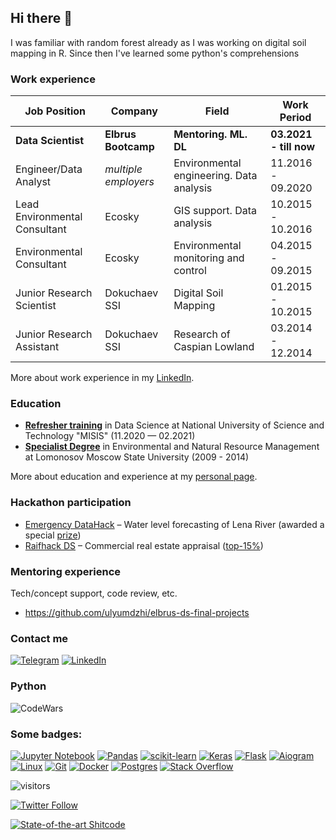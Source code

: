 ## Hi there 👋

I was familiar with random forest already as I was working on digital soil mapping in R. Since then I've learned some python's comprehensions

### Work experience 
| Job Position                 | Company              | Field                                     | Work Period            |
| -----------------------------| ---------------------| ------------------------------------------| -----------------------|
| **Data Scientist**           | **Elbrus Bootcamp**  | **Mentoring. ML. DL**                     | **03.2021 - till now** |
| Engineer/Data Analyst        | *multiple employers* | Environmental engineering. Data analysis  | 11.2016 - 09.2020      |
| Lead Environmental Consultant| Ecosky               | GIS support. Data analysis                | 10.2015 - 10.2016      |
| Environmental Consultant     | Ecosky               | Environmental monitoring and control      | 04.2015 - 09.2015      |
| Junior Research Scientist    | Dokuchaev SSI        | Digital Soil Mapping                      | 01.2015 - 10.2015      |
| Junior Research Assistant    | Dokuchaev SSI        | Research of Caspian Lowland               | 03.2014 - 12.2014      |

More about work experience in my [LinkedIn](https://www.linkedin.com/in/ulyumdzhi/).<br>

### Education 
- [**Refresher training**](img/refresher_training_ds.jpeg) in Data Science at National University of Science and Technology "MISIS" (11.2020 — 02.2021)
- [**Specialist Degree**](img/diploma_pages/diploma_page_3.jpg/) in Environmental and Natural Resource Management at Lomonosov Moscow State University (2009 - 2014)

More about education and experience at my [personal page](https://ulyumdzhi.site).<br>

### Hackathon participation 
- [Emergency DataHack](https://github.com/ulyumdzhi/Emergency) – Water level forecasting of Lena River (awarded a special [prize](img/datahack.png))
- [Raifhack DS](https://github.com/ulyumdzhi/Raifhack) – Commercial real estate appraisal ([top-15%](img/raifhack.png))

### Mentoring experience
Tech/concept support, code review, etc.
- https://github.com/ulyumdzhi/elbrus-ds-final-projects


### Contact me 
[![Telegram](https://img.shields.io/badge/Telegram-2CA5E0?style=for-the-badge&logo=telegram&logoColor=white)](https://t.me/ulyumdzhi)
[![LinkedIn](https://img.shields.io/badge/linkedin-%230077B5.svg?style=for-the-badge&logo=linkedin&logoColor=white)](https://www.linkedin.com/in/ulyumdzhi/)

### Python 
![CodeWars](https://www.codewars.com/users/ulyumdzhi/badges/large)

### Some badges:
[![Jupyter Notebook](https://img.shields.io/badge/jupyter-%23FA0F00.svg?style=for-the-badge&logo=jupyter&logoColor=white)](https://jupyter.org)
[![Pandas](https://img.shields.io/badge/pandas-%23150458.svg?style=for-the-badge&logo=pandas&logoColor=white)](https://pandas.pydata.org)
[![scikit-learn](https://img.shields.io/badge/scikit--learn-%23F7931E.svg?style=for-the-badge&logo=scikit-learn&logoColor=white)](https://scikit-learn.org/)
[![Keras](https://img.shields.io/badge/Keras-%23D00000.svg?style=for-the-badge&logo=Keras&logoColor=white)](https://keras.io)
[![Flask](https://img.shields.io/badge/flask-%23000.svg?style=for-the-badge&logo=flask&logoColor=white)](https://flask.palletsprojects.com/en/2.0.x/)
[![Aiogram](https://img.shields.io/badge/Aiogram-2CA5E0?style=for-the-badge&logo=telegram&logoColor=white)](https://docs.aiogram.dev/)
[![Linux](https://img.shields.io/badge/Linux-FCC624?style=for-the-badge&logo=linux&logoColor=black)](https://www.kernel.org)
[![Git](https://img.shields.io/badge/git-%23F05033.svg?style=for-the-badge&logo=git&logoColor=white)](https://git-scm.com)
[![Docker](https://img.shields.io/badge/docker-%230db7ed.svg?style=for-the-badge&logo=docker&logoColor=white)](https://www.docker.com)
[![Postgres](https://img.shields.io/badge/postgres-%23316192.svg?style=for-the-badge&logo=postgresql&logoColor=white)](https://www.postgresql.org)
[![Stack Overflow](https://img.shields.io/badge/-Stackoverflow-FE7A16?style=for-the-badge&logo=stack-overflow&logoColor=white)](https://stackoverflow.com)


![visitors](https://visitor-badge.glitch.me/badge?page_id=ulyumdzhi.ulyumdzhi)

[![Twitter Follow](https://img.shields.io/twitter/follow/uliumdzhi)](https://twitter.com/uliumdzhi)

[![State-of-the-art Shitcode](https://img.shields.io/static/v1?label=State-of-the-art&message=Shitcode&color=7B5804)](https://youtu.be/dQw4w9WgXcQ)
